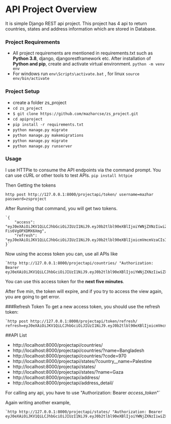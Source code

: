 # API Project Overview
It is simple Django REST api project.
This project has 4 api to return countries, states and address information which are stored in Database.

### Project Requirements
- All project requirements are mentioned in requirements.txt such as **Python 3.8**, django, djangorestframework etc.
After installation of **Python and pip**, create and activate virtual environment.
  `python -m venv env`
- For windows run `env\Scripts\activate.bat` , for linux `source env/bin/activate`
    
  
### Project Setup 
- create a folder zs_project
- `cd zs_project`
- `$ git clone https://github.com/mazharcse/zs_project.git`
- `cd apiproject`
- `pip install -r requirements.txt`
- `python manage.py migrate`
- `python manage.py makemigrations`
- `python manage.py migrate`
- `python manage.py runserver`

### Usage
I use HTTPie to consume the API endpoints via the command prompt. You can use cURL or other tools to test APIs.
`pip install httpie`

Then Getting the tokens

   `http post http://127.0.0.1:8000/projectapi/token/ username=mazhar password=zsproject`

After Running that command, you will get two tokens.

    `{
        "access": "eyJ0eXAiOiJKV1QiLCJhbGciOiJIUzI1NiJ9.eyJ0b2tlbl90eXBlIjoiYWNjZXNzIiwiZXhwIjoxNjIyODMzODg1LCJqdGkiOiI2OTRmZWVmNTczMjY0YzA3YmMyYjhjZGQ1NjAzYTBlYyIsInVzZXJfaWQiOjF9.dt8F0Ugfs8gNgwNWoPaSrPffiV-Fis6VgOPXDMX6Xmg",
        "refresh": "eyJ0eXAiOiJKV1QiLCJhbGciOiJIUzI1NiJ9.eyJ0b2tlbl90eXBlIjoicmVmcmVzaCIsImV4cCI6MTYyMjkxOTk4NSwianRpIjoiZmM4MGMzZGI4OWQwNDNmMzgzMzE3NWQ3N2E2ZGY2NmQiLCJ1c2VyX2lkIjoxfQ.1TWAwL4pnpQCdLHRLK66eJv27YO0BhpM_mr3e4aINXk"
    }`

Now using the access token you can, use all APIs like

    `http http://127.0.0.1:8000/projectapi/countries/ "Authorization: Bearer eyJ0eXAiOiJKV1QiLCJhbGciOiJIUzI1NiJ9.eyJ0b2tlbl90eXBlIjoiYWNjZXNzIiwiZXhwIjoxNTQ1MjI0MjAwLCJqdGkiOiJlMGQxZDY2MjE5ODc0ZTY3OWY0NjM0ZWU2NTQ2YTIwMCIsInVzZXJfaWQiOjF9.9eHat3CvRQYnb5EdcgYFzUyMobXzxlAVh_IAgqyvzCE"`

You can use this access token for the **next five minutes**.

After five min, the token will expire, and if you try to access the view again, you are going to get error.

###Refresh Token
To get a new access token, you should use the refresh token:

    `http post http://127.0.0.1:8000/projectapi/token/refresh/ refresh=eyJ0eXAiOiJKV1QiLCJhbGciOiJIUzI1NiJ9.eyJ0b2tlbl90eXBlIjoicmVmcmVzaCIsImV4cCI6MTU0NTMwODIyMiwianRpIjoiNzAyOGFlNjc0ZTdjNDZlMDlmMzUwYjg3MjU1NGUxODQiLCJ1c2VyX2lkIjoxfQ.Md8AO3dDrQBvWYWeZsd_A1J39z6b6HEwWIUZ7ilOiPE`

##API List
- http://localhost:8000/projectapi/countries/
- http://localhost:8000/projectapi/countries/?name=Bangladesh
- http://localhost:8000/projectapi/countries/?code=970
- http://localhost:8000/projectapi/states/?country__name=Palestine
- http://localhost:8000/projectapi/states/
- http://localhost:8000/projectapi/states/?name=Gaza
- http://localhost:8000/projectapi/address/
- http://localhost:8000/projectapi/address_detail/

For calling any api, you have to use "Authorization: Bearer _access_token_"` 

Again writing another example, 

    `http http://127.0.0.1:8000/projectapi/states/ "Authorization: Bearer eyJ0eXAiOiJKV1QiLCJhbGciOiJIUzI1NiJ9.eyJ0b2tlbl90eXBlIjoiYWNjZXNzIiwiZXhwIjoxNTQ1MjI0MjAwLCJqdGkiOiJlMGQxZDY2MjE5ODc0ZTY3OWY0NjM0ZWU2NTQ2YTIwMCIsInVzZXJfaWQiOjF9.9eHat3CvRQYnb5EdcgYFzUyMobXzxlAVh_IAgqyvzCE"`